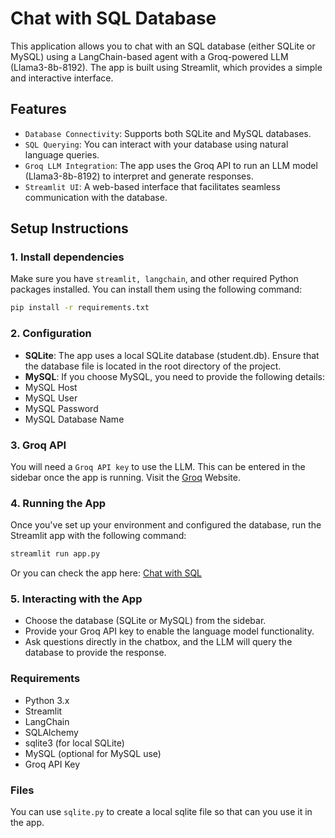 # Chat with SQL Database
This application allows you to chat with an SQL database (either SQLite or MySQL) using a LangChain-based agent with a Groq-powered LLM (Llama3-8b-8192). The app is built using Streamlit, which provides a simple and interactive interface.

## Features
- `Database Connectivity`: Supports both SQLite and MySQL databases.
- `SQL Querying`: You can interact with your database using natural language queries.
- `Groq LLM Integration`: The app uses the Groq API to run an LLM model (Llama3-8b-8192) to interpret and generate responses.
- `Streamlit UI`: A web-based interface that facilitates seamless communication with the database.
## Setup Instructions

### 1. Install dependencies
Make sure you have `streamlit, langchain`, and other required Python packages installed. You can install them using the following command:
```bash
pip install -r requirements.txt
```
### 2. Configuration
- **SQLite**: The app uses a local SQLite database (student.db). Ensure that the database file is located in the root directory of the project.
- **MySQL**: If you choose MySQL, you need to provide the following details:
- MySQL Host
- MySQL User
- MySQL Password
- MySQL Database Name

### 3. Groq API
You will need a `Groq API key` to use the LLM. This can be entered in the sidebar once the app is running. Visit the [Groq](https://groq.com/) Website.

### 4. Running the App
Once you've set up your environment and configured the database, run the Streamlit app with the following command:
```bash
streamlit run app.py
```
Or you can check the app here: [Chat with SQL](https://langchain-with-sql-32uzvwjd79zyhukrar8z6x.streamlit.app/)

### 5. Interacting with the App
- Choose the database (SQLite or MySQL) from the sidebar.
- Provide your Groq API key to enable the language model functionality.
- Ask questions directly in the chatbox, and the LLM will query the database to provide the response.

### Requirements
- Python 3.x
- Streamlit
- LangChain
- SQLAlchemy
- sqlite3 (for local SQLite)
- MySQL (optional for MySQL use)
- Groq API Key

### Files
You can use `sqlite.py` to create a local sqlite file so that can you use it in the app.

